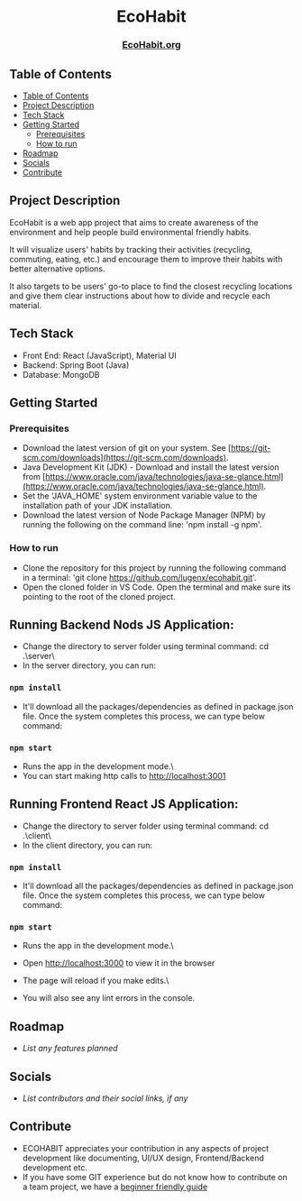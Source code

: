 <h1 align="center">EcoHabit</h1>
<h3 align="center">
    <a href="https://www.ecohabit.org/">EcoHabit.org</a> 
 
</h3>

## Table of Contents

- [Table of Contents](#table-of-contents)
- [Project Description](#project-description)
- [Tech Stack](#tech-stack)
- [Getting Started](#getting-started)
  - [Prerequisites](#prerequisites)
  - [How to run](#how-to-run)
- [Roadmap](#roadmap)
- [Socials](#socials)
- [Contribute](#contribute)

## Project Description

EcoHabit is a web app project that aims to create awareness of the environment and help people build environmental friendly habits.

It will visualize users' habits by tracking their activities (recycling, commuting, eating, etc.) and encourage them to improve their habits with better alternative options.

It also targets to be users' go-to place to find the closest recycling locations and give them clear instructions about how to divide and recycle each material.

## Tech Stack

- Front End: React (JavaScript), Material UI
- Backend: Spring Boot (Java)
- Database: MongoDB

## Getting Started

### Prerequisites

- Download the latest version of git on your system. See [https://git-scm.com/downloads](https://git-scm.com/downloads).
- Java Development Kit (JDK) - Download and install the latest version from [https://www.oracle.com/java/technologies/java-se-glance.html](https://www.oracle.com/java/technologies/java-se-glance.html).
- Set the 'JAVA_HOME' system environment variable value to the installation path of your JDK installation.
- Download the latest version of Node Package Manager (NPM) by running the following on the command line: 'npm install -g npm'.

### How to run

- Clone the repository for this project by running the following command in a terminal: 'git clone https://github.com/lugenx/ecohabit.git'.
- Open the cloned folder in VS Code. Open the terminal and make sure its pointing to the root of the cloned project.

## Running Backend Nods JS Application:

- Change the directory to server folder using terminal command: cd .\server\
- In the server directory, you can run:

### `npm install`

- It'll download all the packages/dependencies as defined in package.json file. Once the system completes this process, we can type below command:

### `npm start`

- Runs the app in the development mode.\
- You can start making http calls to [http://localhost:3001](http://localhost:3001)

## Running Frontend React JS Application:

- Change the directory to server folder using terminal command: cd .\client\
- In the client directory, you can run:

### `npm install`

- It'll download all the packages/dependencies as defined in package.json file. Once the system completes this process, we can type below command:

### `npm start`

- Runs the app in the development mode.\
- Open [http://localhost:3000](http://localhost:3000) to view it in the browser

- The page will reload if you make edits.\
- You will also see any lint errors in the console.

## Roadmap

- _List any features planned_

## Socials

- _List contributors and their social links, if any_

## Contribute

- ECOHABIT appreciates your contribution in any aspects of project development like documenting, UI/UX design, Frontend/Backend development etc.
- If you have some GIT experience but do not know how to contribute on a team project, we have a [beginner friendly guide](https://github.com/lugenx/ecohabit/blob/main/docs/how-to-contribute.md)

